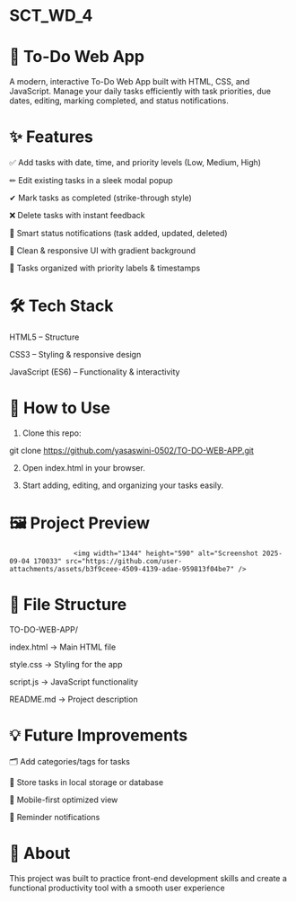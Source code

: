 # SCT_WD_4

# 📝 To-Do Web App

A modern, interactive To-Do Web App built with HTML, CSS, and JavaScript.
Manage your daily tasks efficiently with task priorities, due dates, editing, marking completed, and status notifications.

# ✨ Features

✅ Add tasks with date, time, and priority levels (Low, Medium, High)

✏ Edit existing tasks in a sleek modal popup

✔ Mark tasks as completed (strike-through style)

❌ Delete tasks with instant feedback

🔔 Smart status notifications (task added, updated, deleted)

🎨 Clean & responsive UI with gradient background

📂 Tasks organized with priority labels & timestamps

# 🛠 Tech Stack

HTML5 – Structure

CSS3 – Styling & responsive design

JavaScript (ES6) – Functionality & interactivity

# 🚀 How to Use

1. Clone this repo:

git clone https://github.com/yasaswini-0502/TO-DO-WEB-APP.git

2. Open index.html in your browser.

3. Start adding, editing, and organizing your tasks easily.


# 🖼 Project Preview
                    <img width="1344" height="590" alt="Screenshot 2025-09-04 170033" src="https://github.com/user-attachments/assets/b3f9ceee-4509-4139-adae-959813f04be7" />

                       

# 📂 File Structure

TO-DO-WEB-APP/

index.html → Main HTML file

style.css → Styling for the app

script.js → JavaScript functionality

README.md → Project description

# 💡 Future Improvements

🗂 Add categories/tags for tasks

💾 Store tasks in local storage or database

📱 Mobile-first optimized view

🔔 Reminder notifications

# 📌 About

This project was built to practice front-end development skills and create a functional productivity tool with a smooth user experience


